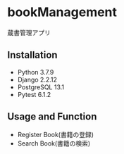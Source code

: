 # bookManagement

蔵書管理アプリ

## Installation

- Python 3.7.9
- Django 2.2.12
- PostgreSQL 13.1
- Pytest 6.1.2

## Usage and Function

- Register Book(書籍の登録)
- Search Book(書籍の検索)
